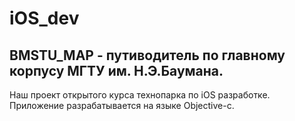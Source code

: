 # iOS_dev
## BMSTU_MAP - путиводитель по главному корпусу МГТУ им. Н.Э.Баумана.

Наш проект открытого курса технопарка по iOS разработке.
Приложение разрабатывается на языке Objective-c. 


